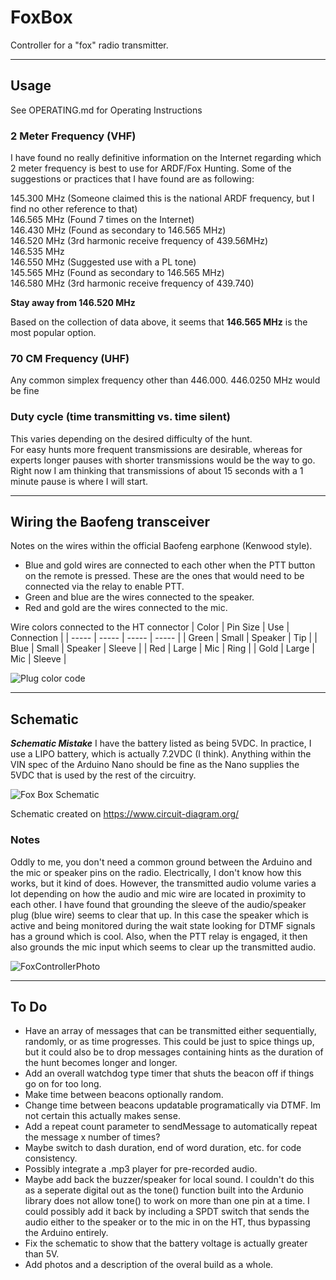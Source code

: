 # FoxBox
Controller for a "fox" radio transmitter.

---

## Usage
See OPERATING.md for Operating Instructions

### 2 Meter Frequency (VHF)
I have found no really definitive information on the Internet regarding which 2 meter frequency is best to use for ARDF/Fox Hunting. Some of the suggestions or practices that I have found are as following:

145.300 MHz (Someone claimed this is the national ARDF frequency, but I find no other reference to that)  
146.565 MHz (Found 7 times on the Internet)  
146.430 MHz (Found as secondary to 146.565 MHz)  
146.520 MHz (3rd harmonic receive frequency of 439.56MHz)  
146.535 MHz   
146.550 MHz (Suggested use with a PL tone)  
145.565 MHz (Found as secondary to 146.565 MHz)  
146.580 MHz (3rd harmonic receive frequency of 439.740)

**Stay away from 146.520 MHz**

Based on the collection of data above, it seems that **146.565 MHz** is the most popular option.

### 70 CM Frequency (UHF)
Any common simplex frequency other than 446.000.
446.0250 MHz would be fine

### Duty cycle (time transmitting vs. time silent)
This varies depending on the desired difficulty of the hunt.  
For easy hunts more frequent transmissions are desirable, whereas for experts longer pauses with shorter transmissions
    would be the way to go.  
Right now I am thinking that transmissions of about 15 seconds with a 1 minute pause is where I will start.

---

## Wiring the Baofeng transceiver
Notes on the wires within the official Baofeng earphone (Kenwood style).
* Blue and gold wires are connected to each other when the PTT button on the remote is pressed. These are the ones that would need to be connected via the relay to enable PTT.
* Green and blue are the wires connected to the speaker.
* Red and gold are the wires connected to the mic.

Wire colors connected to the HT connector
| Color  | Pin Size | Use         | Connection |
| -----  | -----    | -----       | -----      |
| Green  | Small    | Speaker     | Tip       |
| Blue   | Small    | Speaker     | Sleeve    |
| Red    | Large    | Mic         | Ring      |
| Gold   | Large    | Mic         | Sleeve    |

![Plug color code](https://github.com/user-attachments/assets/37c4ba3d-8209-4482-b44f-281adfa72733)

---

## Schematic
***Schematic Mistake*** I have the battery listed as being 5VDC. In practice, I use a LIPO battery, which is actually 7.2VDC (I think). Anything within the VIN spec of the Arduino Nano should be fine as the Nano supplies the 5VDC that is used by the rest of the circuitry. 

![Fox Box Schematic](https://github.com/user-attachments/assets/09bdead5-9cca-448e-bb17-bf2da77564a9)

Schematic created on https://www.circuit-diagram.org/

### Notes
Oddly to me, you don't need a common ground between the Arduino and the mic or speaker pins on the radio.
Electrically, I don't know how this works, but it kind of does. However, the transmitted audio volume varies a lot
depending on how the audio and mic wire are located in proximity to each other. I have found that grounding
the sleeve of the audio/speaker plug (blue wire) seems to clear that up. In this case the speaker which is 
active and being monitored during the wait state looking for DTMF signals has a ground which is cool. Also, when 
the PTT relay is engaged, it then also grounds the mic input which seems to clear up the transmitted audio.

![FoxControllerPhoto](https://github.com/user-attachments/assets/0d64c581-cddb-4c83-a528-850d736533af)


---

## To Do
* Have an array of messages that can be transmitted either sequentially, randomly, or as time progresses.
    This could be just to spice things up, but it could also be to drop messages containing hints as 
    the duration of the hunt becomes longer and longer.
* Add an overall watchdog type timer that shuts the beacon off if things go on for too long.
* Make time between beacons optionally random.
* Change time between beacons updatable programatically via DTMF. Im not certain this actually makes sense.
* Add a repeat count parameter to sendMessage to automatically repeat the message x number of times?
* Maybe switch to dash duration, end of word duration, etc. for code consistency.
* Possibly integrate a .mp3 player for pre-recorded audio.
* Maybe add back the buzzer/speaker for local sound. I couldn't do this as a seperate digital out as the 
    tone() function built into the Ardunio library does not allow tone() to work on more than one pin
    at a time. I could possibly add it back by including a SPDT switch that sends the audio either to the
    speaker or to the mic in on the HT, thus bypassing the Arduino entirely.
* Fix the schematic to show that the battery voltage is actually greater than 5V.
* Add photos and a description of the overal build as a whole.
